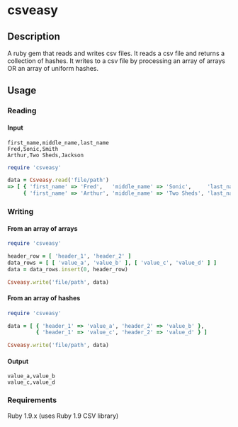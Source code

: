 # csveasy

## Description
A ruby gem that reads and writes csv files. It reads a csv file and returns a collection 
of hashes. It writes to a csv file by processing an array of arrays OR an array of uniform hashes.

## Usage

### Reading 
#### Input
```
first_name,middle_name,last_name
Fred,Sonic,Smith
Arthur,Two Sheds,Jackson
```

```ruby
require 'csveasy'  

data = Csveasy.read('file/path')  
=> [ { 'first_name' => 'Fred',   'middle_name' => 'Sonic',     'last_name' => 'Smith' }, 
     { 'first_name' => 'Arthur', 'middle_name' => 'Two Sheds', 'last_name' => 'Jackson' } ]
```

### Writing
#### From an array of arrays
```ruby
require 'csveasy'  

header_row = [ 'header_1', 'header_2' ]
data_rows = [ [ 'value_a', 'value_b' ], [ 'value_c', 'value_d' ] ]
data = data_rows.insert(0, header_row)

Csveasy.write('file/path', data)
```
#### From an array of hashes
```ruby
require 'csveasy'  

data = [ { 'header_1' => 'value_a', 'header_2' => 'value_b' }, 
         { 'header_1' => 'value_c', 'header_2' => 'value_d' } ]

Csveasy.write('file/path', data)
```
#### Output
```header_1,header_2
value_a,value_b
value_c,value_d
```

### Requirements
Ruby 1.9.x (uses Ruby 1.9 CSV library)
